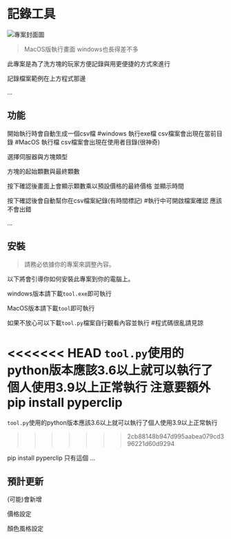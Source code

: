 # 記錄工具

![專案封面圖](https://github.com/miller2415/ToolOfDoc/blob/main/%E6%88%AA%E5%9C%96%202023-12-07%20%E4%B8%8B%E5%8D%884.22.50.png)

> MacOS版執行畫面 windows也長得差不多

此專案是為了洗方塊的玩家方便記錄與用更便捷的方式來進行

記錄檔案範例在上方程式那邊

...

## 功能

開始執行時會自動生成一個csv檔 
#windows 執行exe檔 csv檔案會出現在當前目錄 
#MacOS 執行檔 csv檔案會出現在使用者目錄(很神奇)

選擇伺服器與方塊類型

方塊的起始顆數與最終顆數

按下確認後畫面上會顯示顆數乘以預設價格的最終價格 並顯示時間

按下確認後會自動幫你在csv檔案紀錄(有時間標記) #執行中可開啟檔案確認 應該不會出錯

...


## 安裝

> 請務必依據你的專案來調整內容。

以下將會引導你如何安裝此專案到你的電腦上。

windows版本請下載`tool.exe`即可執行

MacOS版本請下載`tool`即可執行

如果不放心可以下載`tool.py`檔案自行觀看內容並執行 #程式碼很亂請見諒

<<<<<<< HEAD
`tool.py`使用的python版本應該3.6以上就可以執行了個人使用3.9以上正常執行 
注意要額外pip install pyperclip
=======
`tool.py`使用的python版本應該3.6以上就可以執行了個人使用3.9以上正常執行
>>>>>>> 2cb88148b947d995aabea079cd396221d60d9294

pip install pyperclip
只有這個
...

## 預計更新

(可能)會新增

價格設定

顏色風格設定

